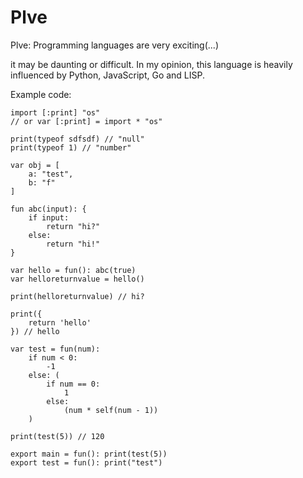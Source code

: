 # Plve
Plve: Programming languages ​​are very exciting(...)



 it may be daunting or difficult.
In my opinion, this language is heavily influenced by Python, JavaScript, Go and LISP.

Example code:
```
import [:print] "os" 
// or var [:print] = import * "os"

print(typeof sdfsdf) // "null"
print(typeof 1) // "number"

var obj = [
	a: "test",
	b: "f" 
]

fun abc(input): {
    if input:
        return "hi?"
    else:
        return "hi!"
}

var hello = fun(): abc(true)
var helloreturnvalue = hello()

print(helloreturnvalue) // hi?

print({
    return 'hello'
}) // hello

var test = fun(num):
    if num < 0:
        -1
    else: (
        if num == 0:
            1
        else:
            (num * self(num - 1))
    )

print(test(5)) // 120

export main = fun(): print(test(5))
export test = fun(): print("test")
```
